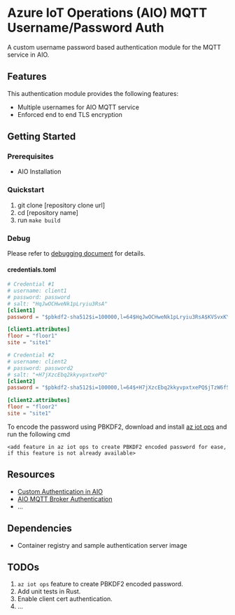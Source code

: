 # Azure IoT Operations (AIO) MQTT Username/Password Auth

A custom username password based authentication module for the MQTT service in AIO.

## Features

This authentication module provides the following features:

* Multiple usernames for AIO MQTT service
* Enforced end to end TLS encryption

## Getting Started

### Prerequisites

* AIO Installation

### Quickstart

1. git clone [repository clone url]
2. cd [repository name]
3. run ```make build```

### Debug

Please refer to [debugging document](docs/debug.md) for details.

#### credentials.toml

``` TOML
# Credential #1
# username: client1
# password: password
# salt: "HqJwOCHweNk1pLryiu3RsA"
[client1]
password = "$pbkdf2-sha512$i=100000,l=64$HqJwOCHweNk1pLryiu3RsA$KVSvxKYcibIG5S5n55RvxKRTdAAfCUtBJoy5IuFzdSZyzkwvUcU+FPawEWFPn+06JyZsndfRTfpiEh+2eSJLkg"

[client1.attributes]
floor = "floor1"
site = "site1"

# Credential #2
# username: client2
# password: password2
# salt: "+H7jXzcEbq2kkyvpxtxePQ"
[client2]
password = "$pbkdf2-sha512$i=100000,l=64$+H7jXzcEbq2kkyvpxtxePQ$jTzW6fSesiuNRLMIkDDAzBEILk7iyyDZ3rjlEwQap4UJP4TaCR+EXQXNukO7qNJWlPPP8leNnJDCBgX/255Ezw"

[client2.attributes]
floor = "floor2"
site = "site1"
```

To encode the password using PBKDF2, download and install [az iot ops](https://learn.microsoft.com/en-us/cli/azure/iot/ops?view=azure-cli-latest) and run the following cmd

```<add feature in az iot ops to create PBKDF2 encoded password for ease, if this feature is not already available>```

## Resources

* [Custom Authentication in AIO](https://github.com/Azure-Samples/explore-iot-operations/tree/main/samples/auth-server-template)
* [AIO MQTT Broker Authentication](https://learn.microsoft.com/en-us/azure/iot-operations/manage-mqtt-broker/howto-configure-authentication?tabs=portal)
* ...

## Dependencies

* Container registry and sample authentication server image

## TODOs

1. ```az iot ops``` feature to create PBKDF2 encoded password.
2. Add unit tests in Rust.
3. Enable client cert authentication.
4. ...
